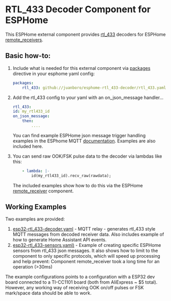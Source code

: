 # RTL_433 Decoder Component for ESPHome
This ESPHome external component provides [rtl_433](https://github.com/merbanan/rtl_433) decoders for ESPHome [remote_receivers](https://esphome.io/components/remote_receiver.html).

## Basic how-to:
1.  Include what is needed for this external component via [packages](https://esphome.io/components/packages.html) directive in your esphome yaml config:
    ```yaml
    packages: 
        rtl_433: github://juanboro/esphome-rtl_433-decoder/rtl_433.yaml
    ```
2.  Add the rtl_433 config to your yaml with an on_json_message handler...
    ```yaml
    rtl_433:
    id: my_rtl433_id
    on_json_message: 
        then:
            ....
    ```
    You can find example ESPHome json message trigger handling examples in the ESPhome MQTT [documentation](https://esphome.io/components/mqtt.html#on-json-message-trigger).  Examples are also included here.

3.  You can send raw OOK/FSK pulse data to the decoder via lambdas like this:
    ```yaml
        - lambda: |-
            id(my_rtl433_id).recv_raw(rawdata);
    ```
    The included examples show how to do this via the ESPHome [remote_receiver](https://esphome.io/components/remote_receiver) component.
## Working Examples
Two examples are provided:
1.  [esp32-rtl_433-decoder.yaml](https://github.com/juanboro/esphome-rtl_433-decoder/blob/main/examples/esp32-rtl_433-decoder.yaml) - MQTT relay - generates rtl_433 style MQTT messages from decoded receiver data.  Also includes example of how to generate Home Assistant API events.
1.  [esp32-rtl_433-sensors.yaml)](https://github.com/juanboro/esphome-rtl_433-decoder/blob/main/examples/esp32-rtl_433-sensors.yaml) - Example of creating specific ESPHome sensors from rtl_433 json messages.  It also shows how to limit to the component to only specific protocols, which will speed up processing and help prevent: Component remote_receiver took a long time for an operation (>30ms)

The example configurations points to a configuration with a ESP32 dev board connected to a TI-CC1101 board (both from AliExpress ~ $5 total).  However, any working way of receiving OOK on/off pulses or FSK mark/space data should be able to work.
